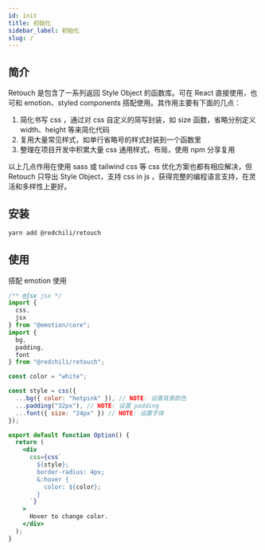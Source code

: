 ```yaml
---
id: init
title: 初始化
sidebar_label: 初始化
slug: /
---
```


## 简介
Retouch 是包含了一系列返回 Style Object 的函数库。可在 React 直接使用，也可和 emotion、styled components 搭配使用。其作用主要有下面的几点：
1. 简化书写 css ，通过对 css 自定义的简写封装，如 size 函数，省略分别定义 width、height 等来简化代码
2. 复用大量常见样式，如单行省略号的样式封装到一个函数里
3. 整理在项目开发中积累大量 css 通用样式，布局，使用 npm 分享复用

以上几点作用在使用 sass 或 tailwind css 等 css 优化方案也都有相应解决，但 Retouch 只导出 Style Object，支持 css in js ，获得完整的编程语言支持，在灵活和多样性上更好。

## 安装

```bash
yarn add @redchili/retouch
```

## 使用
搭配 emotion 使用
``` jsx
/** @jsx jsx */
import {
  css,
  jsx
} from "@emotion/core";
import {
  bg,
  padding,
  font
} from "@redchili/retouch";

const color = "white";

const style = css({
  ...bg({ color: "hotpink" }), // NOTE: 设置背景颜色
  ...padding("32px"), // NOTE: 设置 padding
  ...font({ size: "24px" }) // NOTE: 设置字体
});

export default function Option() {
  return (
    <div
      css={css`
        ${style};
        border-radius: 4px;
        &:hover {
          color: ${color};
        }
      `}
    >
      Hover to change color.
    </div>
  );
}
```